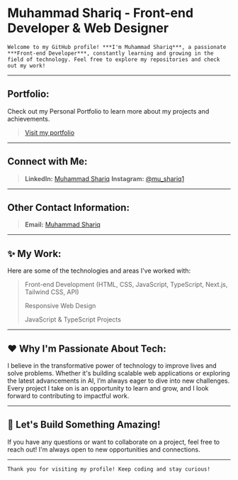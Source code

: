 # Muhammad Shariq - Front-end Developer & Web Designer

`Welcome to my GitHub profile! ***I'm Muhammad Shariq***, a passionate ***Front-end Developer***, constantly learning and growing in the field of technology. Feel free to explore my repositories and check out my work!`

---

## **Portfolio:**
Check out my Personal Portfolio to learn more about my projects and achievements.

> [Visit my portfolio](https://my-personal-portfolio-eight-delta.vercel.app/)

---

## **Connect with Me:**

> **LinkedIn:** [Muhammad Shariq](https://www.linkedin.com/in/muhammad---shariq)
> **Instagram:** [@mu_shariq1](https://www.instagram.com/mu_shariq1/)

---

## **Other Contact Information:**

> **Email:** [Muhammad Shariq](mailto:shariqfazal123@gmail.com)

---

## ✨ **My Work:**
Here are some of the technologies and areas I've worked with:

> Front-end Development (HTML, CSS, JavaScript, TypeScript, Next.js, Tailwind CSS, API)
> 
> Responsive Web Design
> 
> JavaScript & TypeScript Projects

---

## ❤️ **Why I'm Passionate About Tech:**

I believe in the transformative power of technology to improve lives and solve problems. Whether it's building scalable web applications or exploring the latest advancements in AI, I’m always eager to dive into new challenges. Every project I take on is an opportunity to learn and grow, and I look forward to contributing to impactful work.

---

## 🌟 **Let's Build Something Amazing!**
If you have any questions or want to collaborate on a project, feel free to reach out! I'm always open to new opportunities and connections.

---

`Thank you for visiting my profile! Keep coding and stay curious!`
